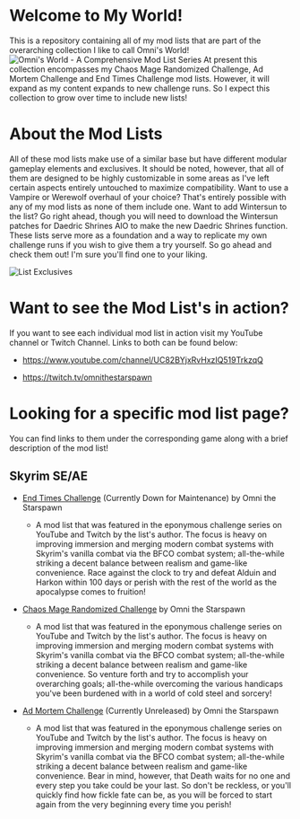 # Welcome to My World!
This is a repository containing all of my mod lists that are part of the overarching collection I like to call Omni's World!
![Omni's World - A Comprehensive Mod List Series](https://github.com/user-attachments/assets/ae4940c0-8ec5-4cac-97ea-09cc5c4f6202)
At present this collection encompasses my Chaos Mage Randomized Challenge, Ad Mortem Challenge and End Times Challenge mod lists. However, it will expand as my content expands to new challenge runs. So I expect this collection to grow over time to include new lists!

# About the Mod Lists
All of these mod lists make use of a similar base but have different modular gameplay elements and exclusives. It should be noted, however, that all of them are designed to be highly customizable in some areas as I've left certain aspects entirely untouched to maximize compatibility. Want to use a Vampire or Werewolf overhaul of your choice? That's entirely possible with any of my mod lists as none of them include one. Want to add Wintersun to the list? Go right ahead, though you will need to download the Wintersun patches for Daedric Shrines AIO to make the new Daedric Shrines function. These lists serve more as a foundation and a way to replicate my own challenge runs if you wish to give them a try yourself. So go ahead and check them out! I'm sure you'll find one to your liking.

![List Exclusives](https://github.com/user-attachments/assets/2ad072bc-e9ef-484c-961c-9e87a411e1b4)

# Want to see the Mod List's in action?
If you want to see each individual mod list in action visit my YouTube channel or Twitch Channel. Links to both can be found below:
- https://www.youtube.com/channel/UC82BYjxRvHxzIQ519TrkzqQ

- https://twitch.tv/omnithestarspawn

# Looking for a specific mod list page?
You can find links to them under the corresponding game along with a brief description of the mod list!

## Skyrim SE/AE
- [End Times Challenge](https://github.com/OmniWildcard/Omni-s_World/tree/main/Mod%20Lists/End%20Times%20Challenge/Readme.md) (Currently Down for Maintenance) by Omni the Starspawn
  - A mod list that was featured in the eponymous challenge series on YouTube and Twitch by the list's author. The focus is heavy on improving immersion and merging modern combat systems with Skyrim's vanilla combat via the BFCO combat system; all-the-while striking a decent balance between realism and game-like convenience. Race against the clock to try and defeat Alduin and Harkon within 100 days or perish with the rest of the world as the apocalypse comes to fruition!

- [Chaos Mage Randomized Challenge](https://github.com/OmniWildcard/Omni-s_World/tree/main/Mod%20Lists/Chaos%20Mage%20Randomized%20Challenge/Readme.md) by Omni the Starspawn
  - A mod list that was featured in the eponymous challenge series on YouTube and Twitch by the list's author. The focus is heavy on improving immersion and merging modern combat systems with Skyrim's vanilla combat via the BFCO combat system; all-the-while striking a decent balance between realism and game-like convenience. So venture forth and try to accomplish your overarching goals; all-the-while overcoming the various handicaps you've been burdened with in a world of cold steel and sorcery!

- [Ad Mortem Challenge](https://github.com/OmniWildcard/Omni-s_World/tree/main/Mod%20Lists/Ad%20Mortem%20Challenge/Readme.md) (Currently Unreleased) by Omni the Starspawn
  - A mod list that was featured in the eponymous challenge series on YouTube and Twitch by the list's author. The focus is heavy on improving immersion and merging modern combat systems with Skyrim's vanilla combat via the BFCO combat system; all-the-while striking a decent balance between realism and game-like convenience. Bear in mind, however, that Death waits for no one and every step you take could be your last. So don't be reckless, or you'll quickly find how fickle fate can be, as you will be forced to start again from the very beginning every time you perish!
